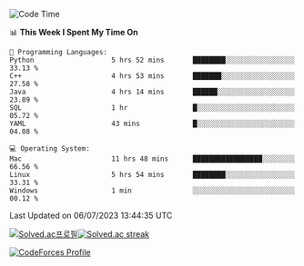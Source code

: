 
<!--START_SECTION:waka-->
![Code Time](http://img.shields.io/badge/Code%20Time-2%2C797%20hrs%2027%20mins-blue)

📊 **This Week I Spent My Time On** 

```text
💬 Programming Languages: 
Python                   5 hrs 52 mins       ████████░░░░░░░░░░░░░░░░░   33.13 % 
C++                      4 hrs 53 mins       ███████░░░░░░░░░░░░░░░░░░   27.58 % 
Java                     4 hrs 14 mins       ██████░░░░░░░░░░░░░░░░░░░   23.89 % 
SQL                      1 hr                █░░░░░░░░░░░░░░░░░░░░░░░░   05.72 % 
YAML                     43 mins             █░░░░░░░░░░░░░░░░░░░░░░░░   04.08 % 

💻 Operating System: 
Mac                      11 hrs 48 mins      █████████████████░░░░░░░░   66.56 % 
Linux                    5 hrs 54 mins       ████████░░░░░░░░░░░░░░░░░   33.31 % 
Windows                  1 min               ░░░░░░░░░░░░░░░░░░░░░░░░░   00.12 % 
```


 Last Updated on 06/07/2023 13:44:35 UTC
<!--END_SECTION:waka-->


[![Solved.ac프로필](http://mazassumnida.wtf/api/generate_badge?boj=hckim96)](https://solved.ac/hckim96)[![Solved.ac streak](http://mazandi.herokuapp.com/api?handle=hckim96&theme=dark)](https://solved.ac/hckim96)


[![CodeForces Profile](https://cf.leed.at?id=hckim96)](https://codeforces.com/profile/hckim96)

